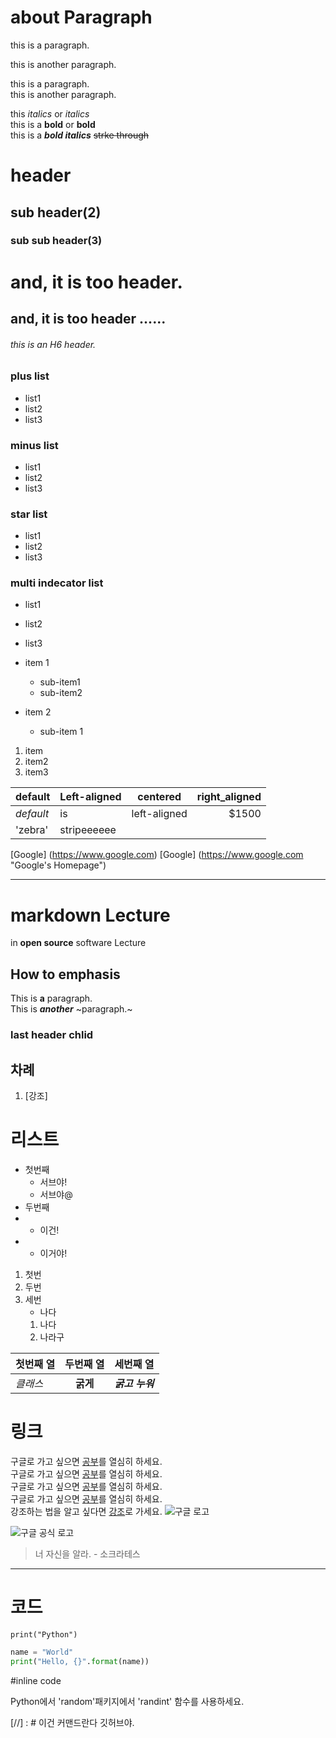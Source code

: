 # about Paragraph
this is a paragraph.

this is another paragraph.

this is a paragraph.  
this is another paragraph.

this *italics* or _italics_  
this is a **bold** or __bold__  
this is a ***bold italics***
~~strke through~~

# header
## sub header(2)
### sub sub header(3)
and, it is too header.
===
and, it is too header ......
---

###### this is an H6 header.

### plus list
+ list1
+ list2
+ list3
### minus list
- list1
- list2
- list3
### star list
* list1
* list2
* list3

### multi indecator list
+ list1
* list2
- list3

- item 1
  - sub-item1
  - sub-item2
- item 2
  - sub-item 1

1. item
2. item2
55. item3

| default | Left-aligned | centered | right_aligned |
|-----|:-----|:----:|----:|
| *default*| is|left-aligned|$1500
|'zebra'|stripeeeeee| | |

[Google] (https://www.google.com)
[Google] (https://www.google.com "Google's Homepage")



-------------------------------------------------------------------------------------------
# markdown Lecture
in **__open source__** software Lecture  
## How to emphasis
This is **a** paragraph.  
This is ***another*** ~paragraph.~

### last header chlid
## 차례
1. [강조]


# 리스트
- 첫번째
  + 서브야!
  + 서브야@
- 두번째
- + 이건!
-   - 이거야!

1. 첫번
2. 두번
3. 세번
    + 나다
    1. 나다
    2. 나라구


| 첫번째 열 | 두번째 열 | 세번째 열|
|----------|:--------:|---------|
|*클래스*| **굵게** | ***굵고 누워***|

# 링크
구글로 가고 싶으면 [공부](http://lily.sunmoon.ac.kr)를 열심히 하세요.  
구글로 가고 싶으면 [공부](http://lily.sunmoon.ac.kr "선문대학교 홈페이지")를 열심히 하세요.  
구글로 가고 싶으면 [공부](./LICENSE)를 열심히 하세요.  
구글로 가고 싶으면 [공부][네이버_영어사전]를 열심히 하세요.  
강조하는 법을 알고 싶다면 [강조](#How-to-emphasis)로 가세요.
![구글 로고](https://www.google.com/images/branding/googlelogo/1x/googlelogo_color_272x92dp.png, "구글공식로고")
<p><img src="https://www.google.com/images/branding/googlelogo/1x/googlelogo_color_272x92dp.png", alt="구글 공식 로고"></p>


> 너 자신을 알라. - 소크라테스

*****

# 코드

    print("Python")
    
```python  
name = "World"
print("Hello, {}".format(name))
```

#inline code

Python에서 'random'패키지에서 'randint' 함수를 사용하세요.

[//] : # 이건 커맨드란다 깃허브야.


[네이버_영어사전]:https://en.dict.naver.com/
